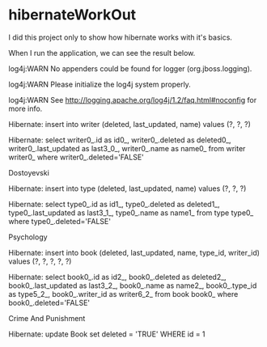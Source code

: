 # hibernateWorkOut
I did this project only to show how hibernate works with it's basics.

When I run the application, we can see the result below.

log4j:WARN No appenders could be found for logger (org.jboss.logging).

log4j:WARN Please initialize the log4j system properly.

log4j:WARN See http://logging.apache.org/log4j/1.2/faq.html#noconfig for more info.

Hibernate: insert into writer (deleted, last_updated, name) values (?, ?, ?)

Hibernate: select writer0_.id as id0_, writer0_.deleted as deleted0_, writer0_.last_updated as last3_0_, writer0_.name as name0_ from writer writer0_ where writer0_.deleted='FALSE'

Dostoyevski

Hibernate: insert into type (deleted, last_updated, name) values (?, ?, ?)

Hibernate: select type0_.id as id1_, type0_.deleted as deleted1_, type0_.last_updated as 
last3_1_, type0_.name as name1_ from type type0_ where type0_.deleted='FALSE'

Psychology

Hibernate: insert into book (deleted, last_updated, name, type_id, writer_id) values (?, ?, ?, ?, ?)

Hibernate: select book0_.id as id2_, book0_.deleted as deleted2_, book0_.last_updated as last3_2_, book0_.name as name2_, book0_.type_id as type5_2_, book0_.writer_id as writer6_2_ from book book0_ where book0_.deleted='FALSE'

Crime And Punishment

Hibernate: update Book set deleted = 'TRUE' WHERE id = 1
